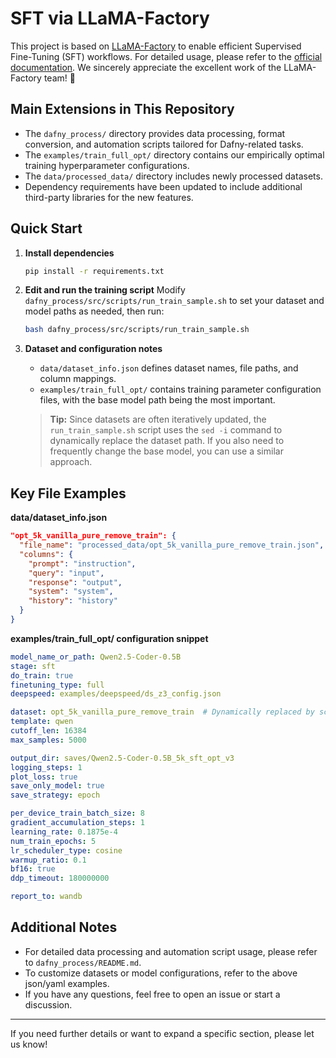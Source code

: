 # SFT via LLaMA-Factory

This project is based on [LLaMA-Factory](https://github.com/hiyouga/LLaMA-Factory) to enable efficient Supervised Fine-Tuning (SFT) workflows. For detailed usage, please refer to the [official documentation](https://llamafactory.readthedocs.io/zh-cn/latest/). We sincerely appreciate the excellent work of the LLaMA-Factory team! 👏

## Main Extensions in This Repository

- The `dafny_process/` directory provides data processing, format conversion, and automation scripts tailored for Dafny-related tasks.
- The `examples/train_full_opt/` directory contains our empirically optimal training hyperparameter configurations.
- The `data/processed_data/` directory includes newly processed datasets.
- Dependency requirements have been updated to include additional third-party libraries for the new features.

## Quick Start

1. **Install dependencies**
   ```bash
   pip install -r requirements.txt
   ```

2. **Edit and run the training script**
   Modify `dafny_process/src/scripts/run_train_sample.sh` to set your dataset and model paths as needed, then run:
   ```bash
   bash dafny_process/src/scripts/run_train_sample.sh
   ```

3. **Dataset and configuration notes**
   - `data/dataset_info.json` defines dataset names, file paths, and column mappings.
   - `examples/train_full_opt/` contains training parameter configuration files, with the base model path being the most important.

   > **Tip:** Since datasets are often iteratively updated, the `run_train_sample.sh` script uses the `sed -i` command to dynamically replace the dataset path. If you also need to frequently change the base model, you can use a similar approach.

## Key File Examples

**data/dataset_info.json**
```json
"opt_5k_vanilla_pure_remove_train": {
  "file_name": "processed_data/opt_5k_vanilla_pure_remove_train.json",
  "columns": {
    "prompt": "instruction",
    "query": "input",
    "response": "output",
    "system": "system",
    "history": "history"
  }
}
```

**examples/train_full_opt/ configuration snippet**
```yaml
model_name_or_path: Qwen2.5-Coder-0.5B
stage: sft
do_train: true
finetuning_type: full
deepspeed: examples/deepspeed/ds_z3_config.json

dataset: opt_5k_vanilla_pure_remove_train  # Dynamically replaced by script
template: qwen
cutoff_len: 16384
max_samples: 5000

output_dir: saves/Qwen2.5-Coder-0.5B_5k_sft_opt_v3
logging_steps: 1
plot_loss: true
save_only_model: true
save_strategy: epoch

per_device_train_batch_size: 8
gradient_accumulation_steps: 1
learning_rate: 0.1875e-4
num_train_epochs: 5
lr_scheduler_type: cosine
warmup_ratio: 0.1
bf16: true
ddp_timeout: 180000000

report_to: wandb
```

## Additional Notes

- For detailed data processing and automation script usage, please refer to `dafny_process/README.md`.
- To customize datasets or model configurations, refer to the above json/yaml examples.
- If you have any questions, feel free to open an issue or start a discussion.

---

If you need further details or want to expand a specific section, please let us know!
